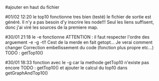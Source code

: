 #ajouter en haut du fichier

#01/02 12:20
le top10 fonctionne tres bien (testé)
le fichier de sortie est généré. Il n'y a pas besoin d'y inscrire les node!!! Seul les liens suffisent, donc j'ai viré les sources de la premiere map.

#30/01 21:18
le -e fonctionne
ATTENTION : il faut respecter l'ordre des arguement -e -g -t!! Cest de la merde en fait getopt... Je verai comment changer
Correction embellissement du code (fonction plus propre etc...)
TODO : getTop10()

#30/01 18:33
fonction avec le -g car la methode getTop10 n'existe pas encore
TODO : getTop10() et ajouter le calcul du top10 dans getGraphAndTop10()
